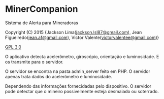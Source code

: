 # MinerCompanion
Sistema de Alerta para Mineradoras

Copyright (C) 2015  {Jackson Lima(jackson.lsl87@gmail.com), Jean Figueiredo(jean.af@gmail.com), Victor Valente(victorvalentee@gmail.com)}

[GPL 3.0](https://github.com/jackson7am/D.A.B./blob/master/LICENSE)

O aplicativo detecta acelerômetro, giroscópio, orientação e luminosidade. E os transmite para o servidor.

O servidor se encontra na pasta admin_server feito em PHP. O servidor apenas trata dados do acelerômetro e luminosidade.

Dependendo das informações fornecidadas pelo dispositivo. O servidor pode detectar que o mineiro possivelmente esteja desmaiado ou soterrado.

